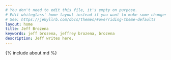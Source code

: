 ```yaml
---
# You don't need to edit this file, it's empty on purpose.
# Edit whiteglass' home layout instead if you want to make some changes.
# See: https://jekyllrb.com/docs/themes/#overriding-theme-defaults
layout: home
title: Jeff Brozena
keywords: jeff brozena, jeffrey brozena, brozena
description: Jeff writes here.
---
```

{% include about.md %}
